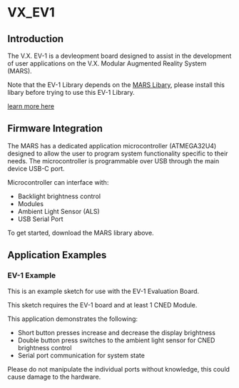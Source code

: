 # VX_EV1

## Introduction
The V.X. EV-1 is a devleopment board designed to assist in the development of user applications on the V.X. Modular Augmented Reality System (MARS).  

Note that the EV-1 Library depends on the [MARS Libary](https://github.com/VX-inc/VX_MARS), please install this libary before trying to use this EV-1 Library.

[learn more here](https://www.vx-inc.com)

## Firmware Integration
The MARS has a dedicated application microcontroller (ATMEGA32U4) designed to allow the user to program system functionality specific to their needs. The microcontroller is programmable over USB through the main device USB-C port. 

  Microcontroller can interface with:
  * Backlight brightness control 
  * Modules
  * Ambient Light Sensor (ALS)
  * USB Serial Port

To get started, download the MARS library above.

## Application Examples

### EV-1 Example
This is an example sketch for use with the EV-1 Evaluation Board.  

This sketch requires the EV-1 board and at least 1 CNED Module.

This application demonstrates the following:
* Short button presses increase and decrease the display brightness
* Double button press switches to the ambient light sensor for CNED brightness control
* Serial port communication for system state

Please do not manipulate the individual ports without knowledge, this could cause damage to the hardware.
